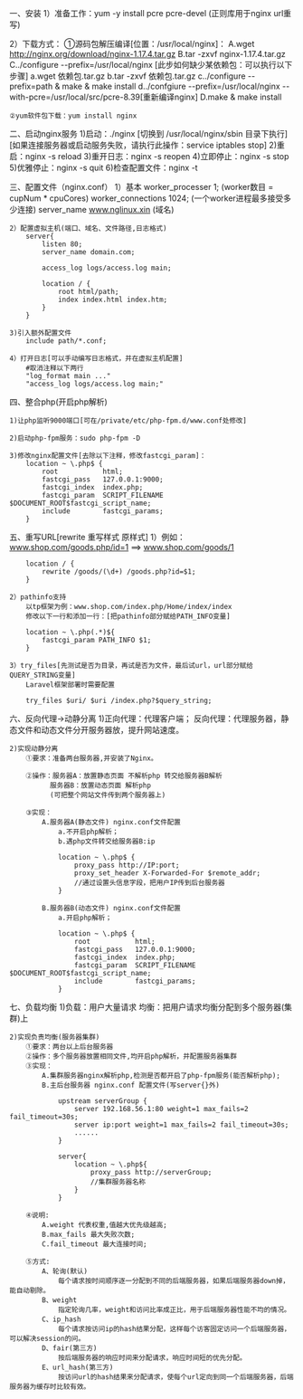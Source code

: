 一、安装
1）准备工作：yum -y install pcre pcre-devel (正则库用于nginx url重写)

2）下载方式：
	①源码包解压编译[位置：/usr/local/nginx]：
		A.wget http://nginx.org/download/nginx-1.17.4.tar.gz
		B.tar -zxvf nginx-1.17.4.tar.gz
		C../configure --prefix=/usr/local/nginx
			[此步如何缺少某依赖包：可以执行以下步骤]
				a.wget 依赖包.tar.gz
				b.tar -zxvf 依赖包.tar.gz
				c../configure --prefix=path & make & make install
				d../confgiure --prefix=/usr/local/nginx --with-pcre=/usr/local/src/pcre-8.39[重新编译nginx]
		D.make & make install
	
	②yum软件包下载：yum install nginx

二、启动nginx服务
1)启动：./nginx [切换到 /usr/local/nginx/sbin 目录下执行]
	[如果连接服务器或启动服务失败，请执行此操作：service iptables stop]
2)重启：nginx -s reload
3)重开日志：nginx -s reopen
4)立即停止：nginx -s stop
5)优雅停止：nginx -s quit
6)检查配置文件：nginx -t

三、配置文件（nginx.conf）
	1）基本
		worker_processer 1;	(worker数目 = cupNum * cpuCores)
		worker_connections 1024;	(一个worker进程最多接受多少连接)
		server_name www.nglinux.xin (域名)

	2）配置虚拟主机(端口、域名、文件路径,日志格式)
		server{
			listen 80;
			server_name domain.com;
			
			access_log logs/access.log main;

			location / {
				root html/path;
				index index.html index.htm;
			}
		}

	3)引入额外配置文件
		include path/*.conf;
	
	4）打开日志[可以手动编写日志格式，并在虚拟主机配置]
		#取消注释以下两行
		"log_format main ..."
		"access_log logs/access.log main;"

四、整合php(开启php解析)

	1)让php监听9000端口[可在/private/etc/php-fpm.d/www.conf处修改]

	2)启动php-fpm服务：sudo php-fpm -D

	3)修改nginx配置文件[去除以下注释，修改fastcgi_param]：
		location ~ \.php$ {
		    root           html;
		    fastcgi_pass   127.0.0.1:9000;
		    fastcgi_index  index.php;
		    fastcgi_param  SCRIPT_FILENAME  $DOCUMENT_ROOT$fastcgi_script_name;
		    include        fastcgi_params;
		}

五、重写URL[rewrite 重写样式 原样式]
	1）例如：www.shop.com/goods.php/id=1 ==> www.shop.com/goods/1

		location / {
			rewrite /goods/(\d+) /goods.php?id=$1;
		}

	2）pathinfo支持
		以tp框架为例：www.shop.com/index.php/Home/index/index
		修改以下一行和添加一行：[把pathinfo部分赋给PATH_INFO变量]

		location ~ \.php(.*)${
			fastcgi_param PATH_INFO $1;
		}

	3）try_files[先测试是否为目录，再试是否为文件，最后试url，url部分赋给QUERY_STRING变量]
		Laravel框架部署时需要配置
		
		try_files $uri/ $uri /index.php?$query_string;

六、反向代理->动静分离
	1)正向代理：代理客户端；
	  反向代理：代理服务器，静态文件和动态文件分开服务器放，提升网站速度。

	2)实现动静分离
		①要求：准备两台服务器,并安装了Nginx。
		
		②操作：服务器A：放置静态页面 不解析php 转交给服务器B解析
			  服务器B：放置动态页面 解析php
			  (可把整个网站文件传到两个服务器上)
		
		③实现：
			A.服务器A(静态文件) nginx.conf文件配置
				a.不开启php解析；
				b.遇php文件转交给服务器B:ip

				location ~ \.php$ {
					proxy_pass http://IP:port;
					proxy_set_header X-Forwarded-For $remote_addr;
					//通过设置头信息字段，把用户IP传到后台服务器
				}

			B.服务器B(动态文件) nginx.conf文件配置
				a.开启php解析；

				location ~ \.php$ {
				    root           html;
				    fastcgi_pass   127.0.0.1:9000;
				    fastcgi_index  index.php;
				    fastcgi_param  SCRIPT_FILENAME  $DOCUMENT_ROOT$fastcgi_script_name;
				    include        fastcgi_params;
				}

七、负载均衡
	1)负载：用户大量请求
	  均衡：把用户请求均衡分配到多个服务器(集群)上

	2)实现负责均衡(服务器集群)
		①要求：两台以上后台服务器
		②操作：多个服务器放置相同文件,均开启php解析，并配置服务器集群
		③实现：
			A.集群服务器nginx解析php,检测是否都开启了php-fpm服务(能否解析php);
			B.主后台服务器 nginx.conf 配置文件(写server{}外)

				upstream serverGroup {
					server 192.168.56.1:80 weight=1 max_fails=2 fail_timeout=30s;
					server ip:port weight=1 max_fails=2 fail_timeout=30s;
					......
				}

				server{
					location ~ \.php${
						proxy_pass http://serverGroup; 
						//集群服务器名称
					}
				}

		④说明:
			A.weight 代表权重,值越大优先级越高;
			B.max_fails 最大失败次数;
			C.fail_timeout 最大连接时间;

		⑤方式:
			A、轮询(默认) 
				每个请求按时间顺序逐一分配到不同的后端服务器，如果后端服务器down掉，能自动剔除。
			B、weight
				指定轮询几率，weight和访问比率成正比，用于后端服务器性能不均的情况。
			C、ip_hash
				每个请求按访问ip的hash结果分配，这样每个访客固定访问一个后端服务器，可以解决session的问。
			D、fair(第三方)
				按后端服务器的响应时间来分配请求，响应时间短的优先分配。
			E、url_hash(第三方) 	
				按访问url的hash结果来分配请求，使每个url定向到同一个后端服务器，后端服务器为缓存时比较有效。
	 

				

